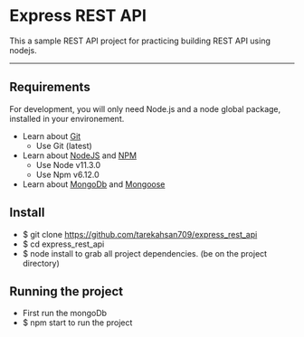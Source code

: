 # Express REST API
This a sample REST API project for practicing building REST API using nodejs.

---
## Requirements

For development, you will only need Node.js and a node global package, installed in your environement.

- Learn about [Git](https://git-scm.com/)
  - Use Git (latest)
- Learn about [NodeJS](https://nodejs.org/) and [NPM](https://nodejs.org/)
  - Use Node v11.3.0
  - Use Npm v6.12.0
- Learn about [MongoDb](https://nodejs.org/) and [Mongoose](https://nodejs.org/)

## Install
- $ git clone https://github.com/tarekahsan709/express_rest_api
- $ cd express_rest_api
- $ node install to grab all project dependencies. (be on the project directory)

## Running the project
- First run the mongoDb 
- $ npm start to run the project
